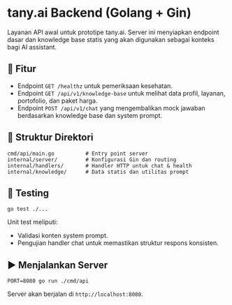 # tany.ai Backend (Golang + Gin)

Layanan API awal untuk prototipe tany.ai. Server ini menyiapkan endpoint dasar dan knowledge base statis yang akan digunakan
sebagai konteks bagi AI assistant.

## 🚀 Fitur
- Endpoint `GET /healthz` untuk pemeriksaan kesehatan.
- Endpoint `GET /api/v1/knowledge-base` untuk melihat data profil, layanan, portofolio, dan paket harga.
- Endpoint `POST /api/v1/chat` yang mengembalikan mock jawaban berdasarkan knowledge base dan system prompt.

## 🧱 Struktur Direktori
```
cmd/api/main.go          # Entry point server
internal/server/         # Konfigurasi Gin dan routing
internal/handlers/       # Handler HTTP untuk chat & health
internal/knowledge/      # Data statis dan utilitas prompt
```

## 🧪 Testing
```
go test ./...
```

Unit test meliputi:
- Validasi konten system prompt.
- Pengujian handler chat untuk memastikan struktur respons konsisten.

## ▶️ Menjalankan Server
```
PORT=8080 go run ./cmd/api
```

Server akan berjalan di `http://localhost:8080`.
